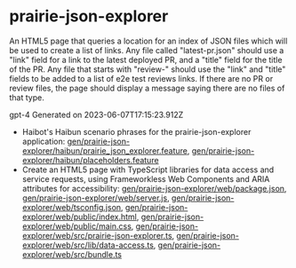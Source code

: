 # prairie-json-explorer

An HTML5 page that queries a location for an index of JSON files which will be used to create a list of links. 
Any file called "latest-pr.json" should use a "link" field for a link to the latest deployed PR, and a "title" field for the title of the PR.
Any file that starts with "review-" should use the "link" and "title" fields to be added to a list of e2e test reviews links.
If there are no PR or review files, the page should display a message saying there are no files of that type.


gpt-4
Generated on 2023-06-07T17:15:23.912Z

* Haibot's Haibun scenario phrases for the prairie-json-explorer application: [gen/prairie-json-explorer/haibun/prairie_json_explorer.feature](haibun/gen/prairie-json-explorer/haibun/prairie_json_explorer.feature), [gen/prairie-json-explorer/haibun/placeholders.feature](haibun/gen/prairie-json-explorer/haibun/placeholders.feature)
* Create an HTML5 page with TypeScript libraries for data access and service requests, using Frameworkless Web Components and ARIA attributes for accessibility: [gen/prairie-json-explorer/web/package.json](web/gen/prairie-json-explorer/web/package.json), [gen/prairie-json-explorer/web/server.js](web/gen/prairie-json-explorer/web/server.js), [gen/prairie-json-explorer/web/tsconfig.json](web/gen/prairie-json-explorer/web/tsconfig.json), [gen/prairie-json-explorer/web/public/index.html](web/gen/prairie-json-explorer/web/public/index.html), [gen/prairie-json-explorer/web/public/main.css](web/gen/prairie-json-explorer/web/public/main.css), [gen/prairie-json-explorer/web/src/prairie-json-explorer.ts](web/gen/prairie-json-explorer/web/src/prairie-json-explorer.ts), [gen/prairie-json-explorer/web/src/lib/data-access.ts](web/gen/prairie-json-explorer/web/src/lib/data-access.ts), [gen/prairie-json-explorer/web/src/bundle.ts](web/gen/prairie-json-explorer/web/src/bundle.ts)